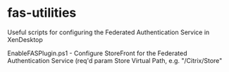 # fas-utilities
Useful scripts for configuring the Federated Authentication Service in XenDesktop

EnableFASPlugin.ps1 - Configure StoreFront for the Federated Authentication Service (req'd param Store Virtual Path, e.g. "/Citrix/Store"
